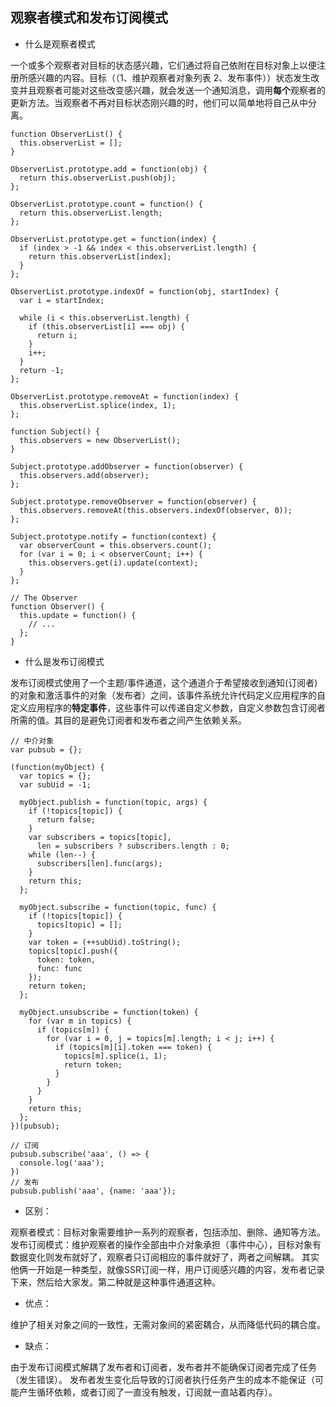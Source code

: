 ## 观察者模式和发布订阅模式

* 什么是观察者模式

一个或多个观察者对目标的状态感兴趣，它们通过将自己依附在目标对象上以便注册所感兴趣的内容。目标（（1、维护观察者对象列表 2、发布事件））状态发生改变并且观察者可能对这些改变感兴趣，就会发送一个通知消息，调用**每个**观察者的更新方法。当观察者不再对目标状态刚兴趣的时，他们可以简单地将自己从中分离。

  ```
  function ObserverList() {
    this.observerList = [];
  }
        
  ObserverList.prototype.add = function(obj) {
    return this.observerList.push(obj);
  };

  ObserverList.prototype.count = function() {
    return this.observerList.length;
  };

  ObserverList.prototype.get = function(index) {
    if (index > -1 && index < this.observerList.length) {
      return this.observerList[index];
    }
  };

  ObserverList.prototype.indexOf = function(obj, startIndex) {
    var i = startIndex;

    while (i < this.observerList.length) {
      if (this.observerList[i] === obj) {
        return i;
      }
      i++;
    }
    return -1;
  };

  ObserverList.prototype.removeAt = function(index) {
    this.observerList.splice(index, 1);
  };

  function Subject() {
    this.observers = new ObserverList();
  }

  Subject.prototype.addObserver = function(observer) {
    this.observers.add(observer);
  };

  Subject.prototype.removeObserver = function(observer) {
    this.observers.removeAt(this.observers.indexOf(observer, 0));
  };

  Subject.prototype.notify = function(context) {
    var observerCount = this.observers.count();
    for (var i = 0; i < observerCount; i++) {
      this.observers.get(i).update(context);
    }
  };

  // The Observer
  function Observer() {
    this.update = function() {
      // ...
    };
  }
  ```



* 什么是发布订阅模式

发布订阅模式使用了一个主题/事件通道，这个通道介于希望接收到通知(订阅者)的对象和激活事件的对象（发布者）之间，该事件系统允许代码定义应用程序的自定义应用程序的**特定事件**，这些事件可以传递自定义参数，自定义参数包含订阅者所需的值。其目的是避免订阅者和发布者之间产生依赖关系。


  ```
  // 中介对象
  var pubsub = {};

  (function(myObject) {
    var topics = {};
    var subUid = -1;

    myObject.publish = function(topic, args) {
      if (!topics[topic]) {
        return false;
      }
      var subscribers = topics[topic],
        len = subscribers ? subscribers.length : 0;
      while (len--) {
        subscribers[len].func(args);
      }
      return this;
    };

    myObject.subscribe = function(topic, func) {
      if (!topics[topic]) {
        topics[topic] = [];
      }
      var token = (++subUid).toString();
      topics[topic].push({
        token: token,
        func: func
      });
      return token;
    };

    myObject.unsubscribe = function(token) {
      for (var m in topics) {
        if (topics[m]) {
          for (var i = 0, j = topics[m].length; i < j; i++) {
            if (topics[m][i].token === token) {
              topics[m].splice(i, 1);
              return token;
            }
          }
        }
      }
      return this;
    };
  })(pubsub);

  // 订阅
  pubsub.subscribe('aaa', () => {
    console.log('aaa');
  })
  // 发布
  pubsub.publish('aaa', {name: 'aaa'});
  ```

* 区别：

观察者模式：目标对象需要维护一系列的观察者，包括添加、删除、通知等方法。
发布订阅模式：维护观察者的操作全部由中介对象承担（事件中心），目标对象有数据变化则发布就好了，观察者只订阅相应的事件就好了，两者之间解耦。
其实他俩一开始是一种类型，就像SSR订阅一样，用户订阅感兴趣的内容，发布者记录下来，然后给大家发。第二种就是这种事件通道这种。

* 优点：

维护了相关对象之间的一致性，无需对象间的紧密耦合，从而降低代码的耦合度。

* 缺点：

由于发布订阅模式解耦了发布者和订阅者，发布者并不能确保订阅者完成了任务（发生错误）。
发布者发生变化后导致的订阅者执行任务产生的成本不能保证（可能产生循环依赖，或者订阅了一直没有触发，订阅就一直站着内存）。